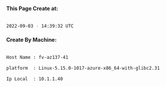 
   
#### This Page Create at:

```bash

2022-09-03 - 14:39:32 UTC

```

#### Create By Machine:

```bash

Host Name : fv-az137-41

platform  : Linux-5.15.0-1017-azure-x86_64-with-glibc2.31

Ip Local  : 10.1.1.40

```

